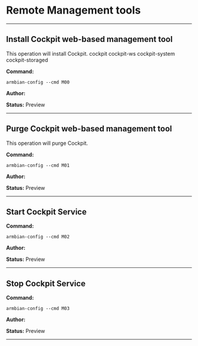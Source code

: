 # Remote Management tools


***

## Install Cockpit web-based management tool
This operation will install Cockpit.
cockpit cockpit-ws cockpit-system cockpit-storaged

**Command:** 
~~~
armbian-config --cmd M00
~~~

**Author:** 

**Status:** Preview



***

## Purge Cockpit web-based management tool
This operation will purge Cockpit.

**Command:** 
~~~
armbian-config --cmd M01
~~~

**Author:** 

**Status:** Preview



***

## Start Cockpit Service
**Command:** 
~~~
armbian-config --cmd M02
~~~

**Author:** 

**Status:** Preview



***

## Stop Cockpit Service
**Command:** 
~~~
armbian-config --cmd M03
~~~

**Author:** 

**Status:** Preview



***

